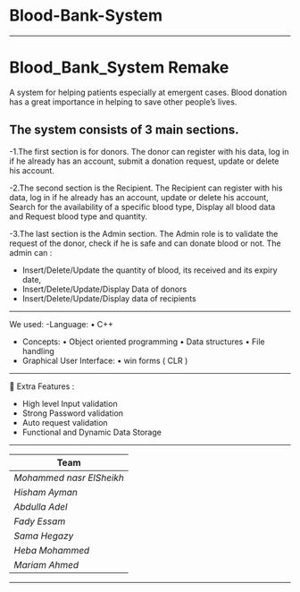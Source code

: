 # Blood-Bank-System
---

# Blood_Bank_System Remake 
A system for helping patients especially at emergent cases. Blood donation has a great
importance in helping to save other people’s lives. 
## The system consists of 3 main sections.
-1.The first section is for donors. The donor can register with his data, log in if he already has an account, submit a donation request, update or delete his account.

-2.The second section is the Recipient.
The Recipient can register with his data, log in if he already has an account, update or delete his account, Search for the availability of a specific blood type, Display all blood data and Request blood type and quantity.

-3.The last section is the Admin section.
The Admin role is to validate the request of the donor, check if he is safe and can donate blood or not.
The admin can :
-	Insert/Delete/Update the quantity of blood, its received and its expiry date,
-	Insert/Delete/Update/Display Data of donors
-	Insert/Delete/Update/Display data of recipients 

---
We used:
-Language:
•	C++
-	Concepts:
•	Object oriented programming
•	Data structures
•	File handling
-	Graphical User Interface:
•	win forms ( CLR ) 

---
	Extra Features :
-	High level Input validation
-	Strong Password validation 
-	Auto request validation
-	Functional and Dynamic Data Storage

---

|  Team                        | 
| ---------------------------- | 
| *Mohammed nasr ElSheikh*     | 
| *Hisham Ayman*               | 
| *Abdulla Adel*               | 
| *Fady Essam*                 | 
| *Sama Hegazy*                | 
| *Heba Mohammed*  
|*Mariam Ahmed*                |

---



